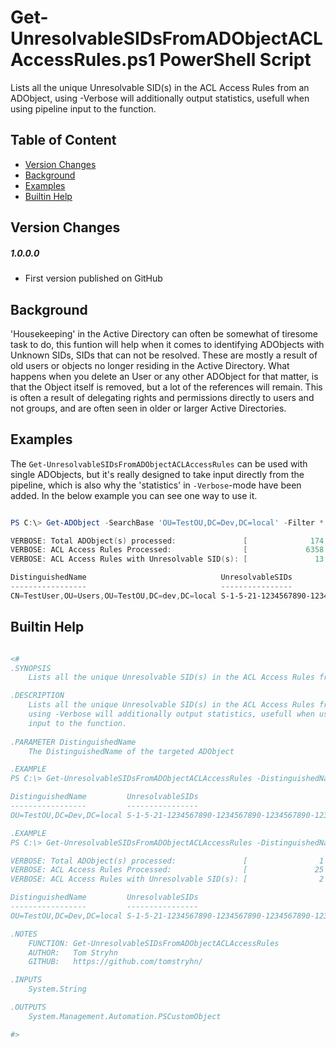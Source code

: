 # Get-UnresolvableSIDsFromADObjectACLAccessRules.ps1 PowerShell Script

Lists all the unique Unresolvable SID(s) in the ACL Access Rules from an ADObject, using -Verbose will additionally output statistics, usefull when using pipeline input to the function.

## Table of Content

  - [Version Changes](#version-changes)
  - [Background](#background)
  - [Examples](#examples)
  - [Builtin Help](#builtin-help)

## Version Changes

##### 1.0.0.0
- First version published on GitHub

## Background

'Housekeeping' in the Active Directory can often be somewhat of tiresome task to do, this funtion will help when it comes to identifying ADObjects with Unknown SIDs, SIDs that can not be resolved. These are mostly a result of old users or objects no longer residing in the Active Directory. What happens when you delete an User or any other ADObject for that matter, is that the Object itself is removed, but a lot of the references will remain. This is often a result of delegating rights and permissions directly to users and not groups, and are often seen in older or larger Active Directories.

## Examples

The `Get-UnresolvableSIDsFromADObjectACLAccessRules` can be used with single ADObjects, but it's really designed to take input directly from the pipeline, which is also why the 'statistics' in `-Verbose`-mode have been added. In the below example you can see one way to use it.

```PowerShell

PS C:\> Get-ADObject -SearchBase 'OU=TestOU,DC=Dev,DC=local' -Filter * | Get-UnresolvableSIDsFromADObjectACLAccessRules -Verbose

VERBOSE: Total ADObject(s) processed:               [              174 ]
VERBOSE: ACL Access Rules Processed:                [             6358 ]
VERBOSE: ACL Access Rules with Unresolvable SID(s): [               13 ]

DistinguishedName                              UnresolvableSIDs                              
-----------------                              ----------------                              
CN=TestUser,OU=Users,OU=TestOU,DC=dev,DC=local S-1-5-21-1234567890-1234567890-1234567890-12345

```

## Builtin Help

```PowerShell

<#
.SYNOPSIS
    Lists all the unique Unresolvable SID(s) in the ACL Access Rules from an ADObject.

.DESCRIPTION
    Lists all the unique Unresolvable SID(s) in the ACL Access Rules from an ADObject,
    using -Verbose will additionally output statistics, usefull when using pipeline 
    input to the function.
 
.PARAMETER DistinguishedName
    The DistinguishedName of the targeted ADObject

.EXAMPLE
PS C:\> Get-UnresolvableSIDsFromADObjectACLAccessRules -DistinguishedName 'OU=TestOU,DC=Dev,DC=local'

DistinguishedName         UnresolvableSIDs                              
-----------------         ----------------                              
OU=TestOU,DC=Dev,DC=local S-1-5-21-1234567890-1234567890-1234567890-12345

.EXAMPLE
PS C:\> Get-UnresolvableSIDsFromADObjectACLAccessRules -DistinguishedName 'OU=TestOU,DC=Dev,DC=local' -Verbose

VERBOSE: Total ADObject(s) processed:               [                1 ]
VERBOSE: ACL Access Rules Processed:                [               25 ]
VERBOSE: ACL Access Rules with Unresolvable SID(s): [                2 ]

DistinguishedName         UnresolvableSIDs                              
-----------------         ----------------                              
OU=TestOU,DC=Dev,DC=local S-1-5-21-1234567890-1234567890-1234567890-12345

.NOTES
    FUNCTION: Get-UnresolvableSIDsFromADObjectACLAccessRules
    AUTHOR:   Tom Stryhn
    GITHUB:   https://github.com/tomstryhn/

.INPUTS
    System.String

.OUTPUTS
    System.Management.Automation.PSCustomObject

#>

```
